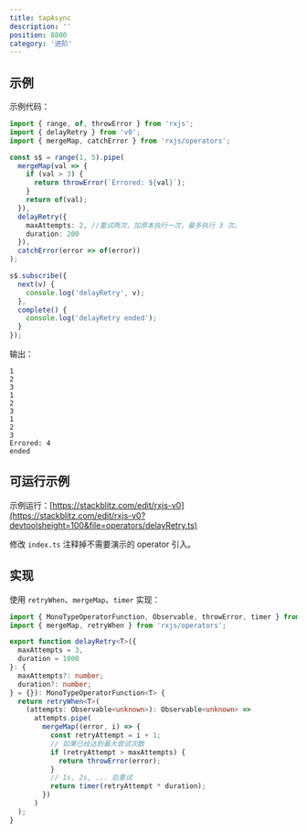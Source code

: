 ```yaml
---
title: tapAsync
description: ''
position: 8800
category: '进阶'
---
```


## 示例

示例代码：

```ts
import { range, of, throwError } from 'rxjs';
import { delayRetry } from 'v0';
import { mergeMap, catchError } from 'rxjs/operators';

const s$ = range(1, 5).pipe(
  mergeMap(val => {
    if (val > 3) {
      return throwError(`Errored: ${val}`);
    }
    return of(val);
  }),
  delayRetry({
    maxAttempts: 2, //重试两次，加原本执行一次，最多执行 3 次。
    duration: 200
  }),
  catchError(error => of(error))
);

s$.subscribe({
  next(v) {
    console.log('delayRetry', v);
  },
  complete() {
    console.log('delayRetry ended');
  }
});
```

输出：

```
1
2
3
1
2
3
1
2
3
Errored: 4
ended
```

## 可运行示例

示例运行：[https://stackblitz.com/edit/rxjs-v0](https://stackblitz.com/edit/rxjs-v0?devtoolsheight=100&file=operators/delayRetry.ts)

修改 `index.ts` 注释掉不需要演示的 operator 引入。

## 实现

使用 `retryWhen`、`mergeMap`、`timer` 实现：

```ts
import { MonoTypeOperatorFunction, Observable, throwError, timer } from 'rxjs';
import { mergeMap, retryWhen } from 'rxjs/operators';

export function delayRetry<T>({
  maxAttempts = 3,
  duration = 1000
}: {
  maxAttempts?: number;
  duration?: number;
} = {}): MonoTypeOperatorFunction<T> {
  return retryWhen<T>(
    (attempts: Observable<unknown>): Observable<unknown> =>
      attempts.pipe(
        mergeMap((error, i) => {
          const retryAttempt = i + 1;
          // 如果已经达到最大尝试次数
          if (retryAttempt > maxAttempts) {
            return throwError(error);
          }
          // 1s, 2s, ... 后重试
          return timer(retryAttempt * duration);
        })
      )
  );
}
```
